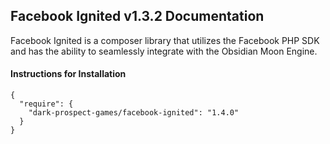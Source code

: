## Facebook Ignited v1.3.2 Documentation

Facebook Ignited is a composer library that utilizes the Facebook PHP SDK and has the ability to seamlessly integrate with the
Obsidian Moon Engine.

#### Instructions for Installation

```
{
  "require": {
    "dark-prospect-games/facebook-ignited": "1.4.0"
  }
}
```
